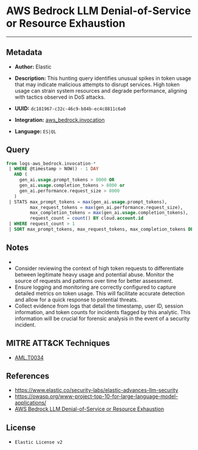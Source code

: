 # AWS Bedrock LLM Denial-of-Service or Resource Exhaustion

---

## Metadata

- **Author:** Elastic
- **Description:** This hunting query identifies unusual spikes in token usage that may indicate malicious attempts to disrupt services. High token usage can strain system resources and degrade performance, aligning with tactics observed in DoS attacks.

- **UUID:** `dc181967-c32c-46c9-b84b-ec4c8811c6a0`
- **Integration:** [aws_bedrock.invocation](https://docs.elastic.co/integrations/aws_bedrock)
- **Language:** `ES|QL`

## Query

```sql
from logs-aws_bedrock.invocation-*
 | WHERE @timestamp > NOW() - 1 DAY
   AND (
     gen_ai.usage.prompt_tokens > 8000 OR
     gen_ai.usage.completion_tokens > 8000 or
     gen_ai.performance.request_size > 8000
   )
 | STATS max_prompt_tokens = max(gen_ai.usage.prompt_tokens),
         max_request_tokens = max(gen_ai.performance.request_size),
         max_completion_tokens = max(gen_ai.usage.completion_tokens),
         request_count = count() BY cloud.account.id
 | WHERE request_count > 1
 | SORT max_prompt_tokens, max_request_tokens, max_completion_tokens DESC
```

## Notes

- 
- Consider reviewing the context of high token requests to differentiate between legitimate heavy usage and potential abuse. Monitor the source of requests and patterns over time for better assessment.
- Ensure logging and monitoring are correctly configured to capture detailed metrics on token usage. This will facilitate accurate detection and allow for a quick response to potential threats.
- Collect evidence from logs that detail the timestamp, user ID, session information, and token counts for incidents flagged by this analytic. This information will be crucial for forensic analysis in the event of a security incident.
## MITRE ATT&CK Techniques

- [AML.T0034](https://atlas.mitre.org/techniques/AML.T0034)
## References

- https://www.elastic.co/security-labs/elastic-advances-llm-security
- https://owasp.org/www-project-top-10-for-large-language-model-applications/
- [AWS Bedrock LLM Denial-of-Service or Resource Exhaustion](../queries/aws_bedrock_dos_resource_exhaustion_detection.toml)

## License

- `Elastic License v2`
